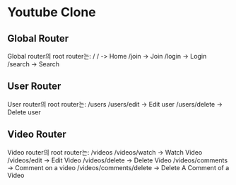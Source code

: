 # Youtube Clone

## Global Router

Global router의 root router는: /
/ -> Home
/join -> Join
/login -> Login
/search -> Search

## User Router

User router의 root router는: /users
/users/edit -> Edit user
/users/delete -> Delete user

## Video Router

Video router의 root router는: /videos
/videos/watch -> Watch Video
/videos/edit -> Edit Video
/videos/delete -> Delete Video
/videos/comments -> Comment on a video
/videos/comments/delete -> Delete A Comment of a Video
